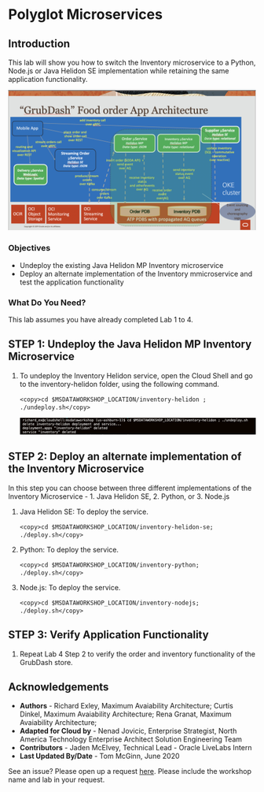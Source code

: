 # Polyglot Microservices
## Introduction

This lab will show you how to switch the Inventory microservice to a Python, Node.js or Java Helidon SE implementation while retaining the same application functionality.

![](images/architecture.png " ")

### Objectives
-   Undeploy the existing Java Helidon MP Inventory microservice
-   Deploy an alternate implementation of the Inventory mmicroservice and test the application functionality

### What Do You Need?

This lab assumes you have already completed Lab 1 to 4.

## **STEP 1**: Undeploy the Java Helidon MP Inventory Microservice

1. To undeploy the Inventory Helidon service, open the Cloud Shell and go to the
    inventory-helidon folder, using the following command.

    ```
    <copy>cd $MSDATAWORKSHOP_LOCATION/inventory-helidon ; ./undeploy.sh</copy>
    ```

   ![](images/undeploy-inventory-helidon-mp.png " ")

## **STEP 2**: Deploy an alternate implementation of the Inventory Microservice

In this step you can choose between three different implementations of the Inventory Microservice - 1. Java Helidon SE, 2. Python, or 3. Node.js

1. Java Helidon SE: To deploy the service.

    ```
    <copy>cd $MSDATAWORKSHOP_LOCATION/inventory-helidon-se; ./deploy.sh</copy>
    ```

2. Python: To deploy the service.

    ```
    <copy>cd $MSDATAWORKSHOP_LOCATION/inventory-python; ./deploy.sh</copy>
    ```

3. Node.js: To deploy the service.

    ```
    <copy>cd $MSDATAWORKSHOP_LOCATION/inventory-nodejs; ./deploy.sh</copy>
    ```

## **STEP 3**: Verify Application Functionality

1. Repeat Lab 4 Step 2 to verify the order and inventory functionality of the GrubDash store.

## Acknowledgements
* **Authors** - Richard Exley, Maximum Avaiability Architecture; Curtis Dinkel, Maximum Avaiability Architecture; Rena Granat, Maximum Avaiability Architecture;
* **Adapted for Cloud by** -  Nenad Jovicic, Enterprise Strategist, North America Technology Enterprise Architect Solution Engineering Team
* **Contributors** - Jaden McElvey, Technical Lead - Oracle LiveLabs Intern
* **Last Updated By/Date** - Tom McGinn, June 2020

See an issue?  Please open up a request [here](https://github.com/oracle/learning-library/issues).   Please include the workshop name and lab in your request.
